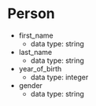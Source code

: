 # Person

* first_name
    * data type: string
* last_name
    * data type: string
* year_of_birth
    * data type: integer
* gender
    * data type: string